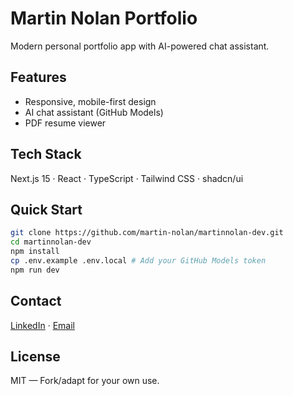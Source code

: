 # Martin Nolan Portfolio

Modern personal portfolio app with AI-powered chat assistant.

## Features

- Responsive, mobile-first design
- AI chat assistant (GitHub Models)
- PDF resume viewer

## Tech Stack

Next.js 15 · React · TypeScript · Tailwind CSS · shadcn/ui

## Quick Start

```bash
git clone https://github.com/martin-nolan/martinnolan-dev.git
cd martinnolan-dev
npm install
cp .env.example .env.local # Add your GitHub Models token
npm run dev
```

## Contact

[LinkedIn](https://linkedin.com/in/martinnolan0110) · [Email](mailto:martinnolan_1@hotmail.co.uk)

## License

MIT — Fork/adapt for your own use.
